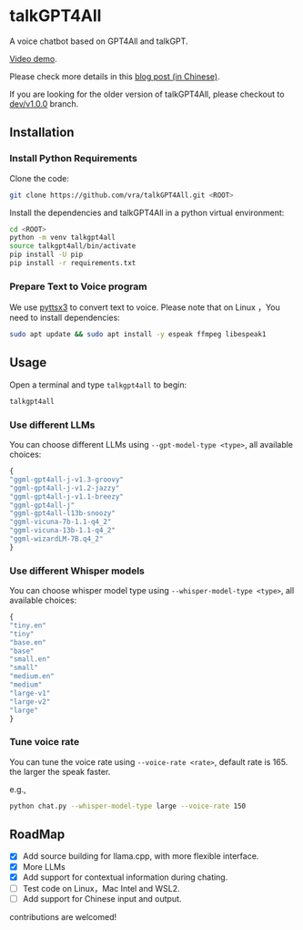 # talkGPT4All
A voice chatbot based on GPT4All and talkGPT.

[Video demo](https://www.zhihu.com/zvideo/1625779747656515584).

Please check more details in this [blog post (in Chinese)](https://zhuanlan.zhihu.com/p/632592897).

If you are looking for the older version of talkGPT4All, please checkout to [dev/v1.0.0](https://github.com/vra/talkGPT4All/tree/dev/v1.0.0) branch.

## Installation
### Install Python Requirements
Clone the code:
```bash
git clone https://github.com/vra/talkGPT4All.git <ROOT>
```

Install the dependencies and talkGPT4All in a python virtual environment:
```bash
cd <ROOT>
python -m venv talkgpt4all
source talkgpt4all/bin/activate
pip install -U pip
pip install -r requirements.txt
```

### Prepare Text to Voice program
We use [pyttsx3](https://github.com/nateshmbhat/pyttsx3) to convert text to voice. Please note that on Linux ，You need to install dependencies:
```bash
sudo apt update && sudo apt install -y espeak ffmpeg libespeak1
```

## Usage
Open a terminal and type `talkgpt4all` to begin:
```bash
talkgpt4all
```

### Use different LLMs
You can choose different LLMs  using `--gpt-model-type <type>`, all available choices:
```python
{
"ggml-gpt4all-j-v1.3-groovy"
"ggml-gpt4all-j-v1.2-jazzy"
"ggml-gpt4all-j-v1.1-breezy"
"ggml-gpt4all-j"
"ggml-gpt4all-l13b-snoozy"
"ggml-vicuna-7b-1.1-q4_2"
"ggml-vicuna-13b-1.1-q4_2"
"ggml-wizardLM-7B.q4_2"
}
```

### Use different Whisper models
You can choose whisper model type using `--whisper-model-type <type>`, all available choices:
```python
{
"tiny.en"
"tiny"
"base.en"
"base"
"small.en"
"small"
"medium.en"
"medium"
"large-v1"
"large-v2"
"large"
}
```

### Tune voice rate
You can tune the voice rate using `--voice-rate <rate>`, default rate is 165. the larger the speak faster.

e.g.,
```bash
python chat.py --whisper-model-type large --voice-rate 150
```

## RoadMap
+ [x] Add source building for llama.cpp, with more flexible interface.
+ [x] More LLMs
+ [x] Add support for contextual information during chating.
+ [ ] Test code on Linux，Mac Intel and WSL2.
+ [ ] Add support for Chinese input and output.

contributions are welcomed!
